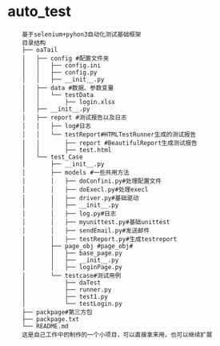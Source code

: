 # auto_test
		基于selenium+pyhon3自动化测试基础框架
		目录结构
		├── oaTail
		│   ├── config #配置文件夹
		│   │   ├── config.ini
		│   │   ├── config.py
		│   │   ├── __init__.py
		│   ├── data #数据、参数变量
		│   │   └── testData
		│   │       ├── login.xlsx
		│   ├── __init__.py
		│   ├── report #测试报告以及日志
		│   │   ├── log#日志
		│   │   └── testReport#HTMLTestRunner生成的测试报告
		│   │       ├── report #BeautifulReport生成测试报告
		│   │       ├── test.html
		│   └── test_Case
		│       ├── __init__.py
		│       ├── models #一些共用方法
		│       │   ├── doConfini.py#处理配置文件
		│       │   ├── doExecl.py#处理execl
		│       │   ├── driver.py#基础驱动
		│       │   ├── __init__.py
		│       │   ├── log.py#日志
		│       │   ├── myunittest.py#基础unittest
		│       │   ├── sendEmail.py#发送邮件
		│       │   ├── testReport.py#生成testreport
		│       ├── page_obj #page_obj#
		│       │   ├── base_page.py
		│       │   ├── __init__.py
		│       │   ├── loginPage.py
		│       └── testcase#测试用例
		│           ├── daTest
		│           ├── runner.py
		│           ├── test1.py
		│           └── testLogin.py
		├── packpage#第三方包
		├── packpage.txt
		└── README.md
		这是自己工作中的制作的一个小项目，可以直接拿来用，也可以继续扩展

